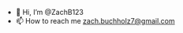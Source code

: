 - 👋 Hi, I’m @ZachB123
- 📫 How to reach me zach.buchholz7@gmail.com

<!---
ZachB123/ZachB123 is a ✨ special ✨ repository because its `README.md` (this file) appears on your GitHub profile.
You can click the Preview link to take a look at your changes.
--->
